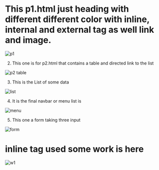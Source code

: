 # This p1.html just heading with different different color with inline, internal and external tag as well link and image.


![p1](https://user-images.githubusercontent.com/91344066/208267482-2a031ac3-1ff0-4308-b1a7-d17878f7161b.JPG)

2. This one is for p2.html that contains a table and directed link to the list


![p2 table](https://user-images.githubusercontent.com/91344066/208267845-a17f3e7f-e284-4bb4-bd8a-1e11630f6522.JPG)


3. This is the List of some data


![list](https://user-images.githubusercontent.com/91344066/208267850-7432b64f-a6ab-4da0-a76b-0d5e43704be1.JPG)


4. It is the final navbar or menu list is



![menu](https://user-images.githubusercontent.com/91344066/208267906-5a4ce5c3-e589-4b71-b361-ed6090e37536.JPG)


5. This one a form taking three input


![form](https://user-images.githubusercontent.com/91344066/208744409-abe4fa97-31e0-4abf-a11d-2d5e2da095ce.JPG)

# inline tag used some work is here


![w1](https://user-images.githubusercontent.com/91344066/209447504-cbbd6a1d-dd14-4377-8413-1cd3c47b6fe7.JPG)







